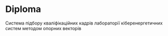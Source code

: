 # Diploma
 Система підбору кваліфікаційних кадрів лабораторії кіберенергетичних систем методом опорних векторів
